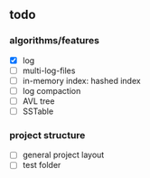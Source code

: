 ## todo

### algorithms/features
- [x] log
- [ ] multi-log-files
- [ ] in-memory index: hashed index
- [ ] log compaction
- [ ] AVL tree
- [ ] SSTable

### project structure
- [ ] general project layout
- [ ] test folder
